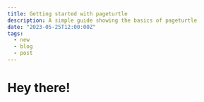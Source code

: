 ```yaml
---
title: Getting started with pageturtle
description: A simple guide showing the basics of pageturtle
date: "2023-05-25T12:00:00Z"
tags:
  - new
  - blog
  - post
---
```


# Hey there! 
